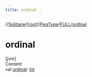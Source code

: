 ```yaml
---
title: ordinal -
---
```

//[Solitaire](../../../index.md)/[[root]](../../index.md)/[PegType](../index.md)/[FULL](index.md)/[ordinal](ordinal.md)



# ordinal  
[jvm]  
Content  
val [ordinal](ordinal.md): [Int](https://kotlinlang.org/api/latest/jvm/stdlib/kotlin/-int/index.html)  




